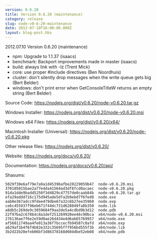 ```yaml
---
version: 0.6.20
title: Version 0.6.20 (maintenance)
category: release
slug: node-v0-6-20-maintenance
date: 2012-07-10T16:00:00.000Z
layout: blog-post.hbs
---
```


2012.07.10 Version 0.6.20 (maintenance)

- npm: Upgrade to 1.1.37 (isaacs)
- benchmark: Backport improvements made in master (isaacs)
- build: always link with -lz (Trent Mick)
- core: use proper #include directives (Ben Noordhuis)
- cluster: don't silently drop messages when the write queue gets big (Bert Belder)
- windows: don't print error when GetConsoleTitleW returns an empty string (Bert Belder)

Source Code: https://nodejs.org/dist/v0.6.20/node-v0.6.20.tar.gz

Windows Installer: https://nodejs.org/dist/v0.6.20/node-v0.6.20.msi

Windows x64 Files: https://nodejs.org/dist/v0.6.20/x64/

Macintosh Installer (Universal): https://nodejs.org/dist/v0.6.20/node-v0.6.20.pkg

Other release files: https://nodejs.org/dist/v0.6.20/

Website: https://nodejs.org/docs/v0.6.20/

Documentation: https://nodejs.org/docs/v0.6.20/api/

Shasums:

```
5029f30e6af79e7a9a1d45396afbe20229059b47  node-v0.6.20.msi
370105015bae2a77e4da41564ad3df8fcd0acaec  node-v0.6.20.pkg
91da1dde9badd5250f3d4829c47757de0caab84b  node-v0.6.20.tar.gz
efa29addd716c175d945ade5dfa2b9ebd7f6fed8  node.exe
aab0e367adcc9fdee479dbe67a32c6b27ee35960  node.exp
ce6c455937f96eb671f44dc731d628849fa8b350  node.lib
a8db5c269de9c3059684f9aa3de5a4cdbd9b3d12  node.pdb
22f97ba2c678b4c8a1def251269920ee46c90bca  x64/node-v0.6.20.msi
276136ae7f6e2e59d0ae26d434e4d6ab65769957  x64/node.exe
af56811749aa4fe013a36f7bccecfb94587c0afd  x64/node.exp
a629af1b4f6f4b82e332c35695fff956bd555f3b  x64/node.lib
3b2d22b20efeb06bf3d86378168d604dbe52eb08  x64/node.pdb
```
